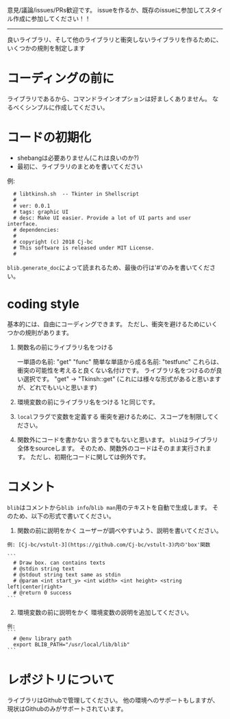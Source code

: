 意見/議論/issues/PRs歓迎です。
issueを作るか、既存のissueに参加してスタイル作成に参加してください！！

----

良いライブラリ、そして他のライブラリと衝突しないライブラリを作るために、いくつかの規則を制定します

# コーディングの前に
  ライブラリであるから、コマンドラインオプションは好ましくありません。
  なるべくシンプルに作成してください。


# コードの初期化
  * shebangは必要ありません(これは良いのか?)
  * 最初に、ライブラリのまとめを書いてください

  例:
  ```
    # libtkinsh.sh  -- Tkinter in Shellscript
    #
    # ver: 0.0.1
    # tags: graphic UI
    # desc: Make UI easier. Provide a lot of UI parts and user interface.
    # dependencies: 
    #
    # copyright (c) 2018 Cj-bc
    # This software is released under MIT License.
    #
  ```

  `blib.generate_doc`によって読まれるため、最後の行は'#'のみを書いてください。

# coding style
  基本的には、自由にコーディングできます。
  ただし、衝突を避けるためにいくつかの規則があります。

  1. 関数名の前にライブラリ名をつける

        一単語の名前: "get" "func"
        簡単な単語から成る名前: "testfunc"
      これらは、衝突の可能性を考えると良くない名付けです。
      ライブラリ名をつけるのが良い選択です。
        "get" -> "Tkinsh::get"
      (これには様々な形式があると思いますが、どれでもいいと思います)

  2. 環境変数の前にライブラリ名をつける
      1と同じです。

  3. `local`フラグで変数を定義する
    衝突を避けるために、スコープを制限してください。

  4. 関数外にコードを書かない
    言うまでもないと思います。
    `blib`はライブラリ全体をsourceします。
    そのため、関数外のコードはそのまま実行されます。
    ただし、初期化コードに関しては例外です。

# コメント
  `blib`はコメントから`blib info`/`blib man`用のテキストを自動で生成します。
  そのため、以下の形式で書いてください。

  1. 関数の前に説明をかく
    ユーザーが調べやすいよう、説明を書いてください。

    例: [Cj-bc/vstult-3](https://github.com/Cj-bc/vstult-3)内の'box'関数

    ```
      # Draw box. can contains texts
      # @stdin string text
      # @stdout string text same as stdin
      # @param <int start_y> <int width> <int height> <string left|center|right>
      # @return 0 success
    ```

  2. 環境変数の前に説明をかく
    環境変数の説明を追加してください。

    例:
    ```
      # @env library path
      export BLIB_PATH="/usr/local/lib/blib"
    ```


# レポジトリについて
  ライブラリはGithubで管理してください。
  他の環境へのサポートもしますが、現状はGithubのみがサポートされています。
